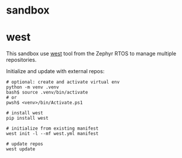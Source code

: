 # sandbox

# west
This sandbox use [west](https://github.com/zephyrproject-rtos/west) tool from the Zephyr RTOS to manage multiple repositories.

Initialize and update with external repos:
```
# optional: create and activate virtual env
python -m venv .venv
bash$ source .venv/bin/activate
# or
pwsh$ <venv>/bin/Activate.ps1

# install west
pip install west

# initialize from existing manifest
west init -l --mf west.yml manifest

# update repos
west update
```